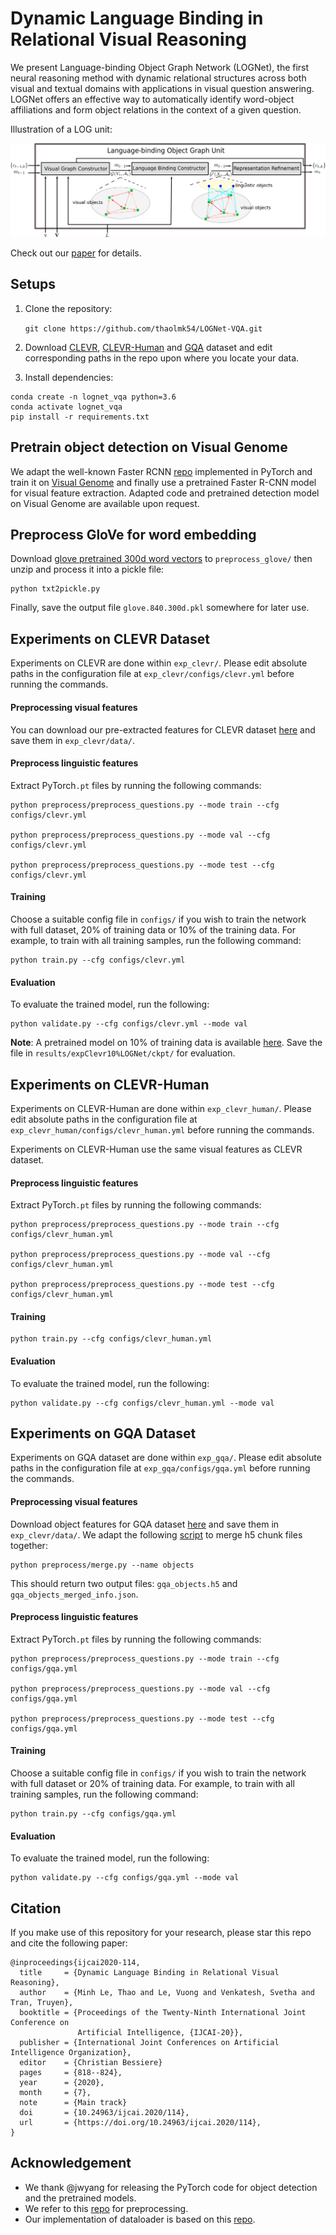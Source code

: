 # Dynamic Language Binding in Relational Visual Reasoning

We present Language-binding Object Graph Network (LOGNet), the first neural reasoning method with dynamic relational structures across both visual and
textual domains with applications in visual question answering. LOGNet offers an effective way to automatically identify word-object affiliations and form object relations in the context of a given question.


Illustration of a LOG unit:

![image info](LOGUnit.png)

Check out our [paper](https://www.ijcai.org/Proceedings/2020/114) for details.

## Setups
1. Clone the repository:

    `git clone https://github.com/thaolmk54/LOGNet-VQA.git`

2. Download [CLEVR](https://cs.stanford.edu/people/jcjohns/clevr/), [CLEVR-Human](https://cs.stanford.edu/people/jcjohns/iep/) and [GQA](https://cs.stanford.edu/people/dorarad/gqa/download.html) dataset and edit corresponding paths in the repo upon where you locate your data.

3. Install dependencies:
```
conda create -n lognet_vqa python=3.6
conda activate lognet_vqa
pip install -r requirements.txt
```
## Pretrain object detection on Visual Genome
We adapt the well-known Faster RCNN [repo](https://github.com/jwyang/faster-rcnn.pytorch) implemented in PyTorch and train it on [Visual Genome](https://visualgenome.org/api/v0/api_home.html) and finally use a pretrained Faster R-CNN model for visual feature extraction. Adapted code and pretrained detection model on Visual Genome are available upon request.

## Preprocess GloVe for word embedding
Download [glove pretrained 300d word vectors](http://nlp.stanford.edu/data/glove.840B.300d.zip) to `preprocess_glove/` then unzip and process it into a pickle file:

```
python txt2pickle.py
```
Finally, save the output file `glove.840.300d.pkl` somewhere for later use.
## Experiments on CLEVR Dataset
Experiments on CLEVR are done within `exp_clevr/`. Please edit absolute paths in the configuration file at `exp_clevr/configs/clevr.yml` before running the commands.
#### Preprocessing visual features 
You can download our pre-extracted features for CLEVR dataset [here](https://deakin365-my.sharepoint.com/:f:/g/personal/lethao_deakin_edu_au/EgGRXbVvUhlAv7liZY-Q28YBYMRHPRoV2qHhcp1qwx3fvA?e=aLNHhq) and save them in `exp_clevr/data/`. 
#### Preprocess linguistic features
Extract PyTorch`.pt` files by running the following commands:
```
python preprocess/preprocess_questions.py --mode train --cfg configs/clevr.yml
    
python preprocess/preprocess_questions.py --mode val --cfg configs/clevr.yml

python preprocess/preprocess_questions.py --mode test --cfg configs/clevr.yml
```      
#### Training
Choose a suitable config file in `configs/` if you wish to train the network with full dataset, 20% of training data or 10% of the training data. For example, to train with all training samples, run the following command:
```
python train.py --cfg configs/clevr.yml
```

#### Evaluation
To evaluate the trained model, run the following:
```
python validate.py --cfg configs/clevr.yml --mode val
```
**Note**: A pretrained model on 10% of training data is available [here](https://deakin365-my.sharepoint.com/:f:/g/personal/lethao_deakin_edu_au/EgGRXbVvUhlAv7liZY-Q28YBYMRHPRoV2qHhcp1qwx3fvA?e=aLNHhq). Save the file in `results/expClevr10%LOGNet/ckpt/` for evaluation.
## Experiments on CLEVR-Human
Experiments on CLEVR-Human are done within `exp_clevr_human/`. Please edit absolute paths in the configuration file at `exp_clevr_human/configs/clevr_human.yml` before running the commands. 

Experiments on CLEVR-Human use the same visual features as CLEVR dataset.

#### Preprocess linguistic features
Extract PyTorch`.pt` files by running the following commands:
```
python preprocess/preprocess_questions.py --mode train --cfg configs/clevr_human.yml
    
python preprocess/preprocess_questions.py --mode val --cfg configs/clevr_human.yml

python preprocess/preprocess_questions.py --mode test --cfg configs/clevr_human.yml
```      

#### Training
```
python train.py --cfg configs/clevr_human.yml
```

#### Evaluation
To evaluate the trained model, run the following:
```
python validate.py --cfg configs/clevr_human.yml --mode val
```
## Experiments on GQA Dataset
Experiments on GQA dataset are done within `exp_gqa/`. Please edit absolute paths in the configuration file at `exp_gqa/configs/gqa.yml` before running the commands.
#### Preprocessing visual features 
Download object features for GQA dataset [here](https://cs.stanford.edu/people/dorarad/gqa/download.html) and save them in `exp_clevr/data/`. We adapt the following [script](https://github.com/stanfordnlp/mac-network/tree/gqa) to merge h5 chunk files together:

```
python preprocess/merge.py --name objects
```

This should return two output files: `gqa_objects.h5` and `gqa_objects_merged_info.json`.

#### Preprocess linguistic features
Extract PyTorch`.pt` files by running the following commands:
```
python preprocess/preprocess_questions.py --mode train --cfg configs/gqa.yml

python preprocess/preprocess_questions.py --mode val --cfg configs/gqa.yml

python preprocess/preprocess_questions.py --mode test --cfg configs/gqa.yml
```      
#### Training
Choose a suitable config file in `configs/` if you wish to train the network with full dataset or 20% of training data. For example, to train with all training samples, run the following command:
```
python train.py --cfg configs/gqa.yml
```

#### Evaluation
To evaluate the trained model, run the following:
```
python validate.py --cfg configs/gqa.yml --mode val
```
## Citation
If you make use of this repository for your research, please star this repo and cite the following paper:
```
@inproceedings{ijcai2020-114,
  title     = {Dynamic Language Binding in Relational Visual Reasoning},
  author    = {Minh Le, Thao and Le, Vuong and Venkatesh, Svetha and Tran, Truyen},
  booktitle = {Proceedings of the Twenty-Ninth International Joint Conference on
               Artificial Intelligence, {IJCAI-20}},
  publisher = {International Joint Conferences on Artificial Intelligence Organization},             
  editor    = {Christian Bessiere}	
  pages     = {818--824},
  year      = {2020},
  month     = {7},
  note      = {Main track}
  doi       = {10.24963/ijcai.2020/114},
  url       = {https://doi.org/10.24963/ijcai.2020/114},
}
```
## Acknowledgement
- We thank @jwyang for releasing the PyTorch code for object detection and the pretrained models. 
- We refer to this [repo](https://github.com/facebookresearch/clevr-iep) for preprocessing.
- Our implementation of dataloader is based on this [repo](https://github.com/shijx12/XNM-Net).